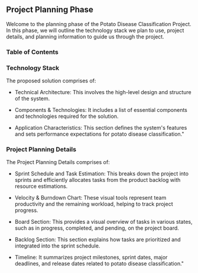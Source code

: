 ## Project Planning Phase

Welcome to the planning phase of the Potato Disease Classification Project. In this phase, we will outline the technology stack we plan to use, project details, and planning information to guide us through the project.

### Table of Contents
### Technology Stack 
The proposed solution comprises of:

- Technical Architecture: This involves the high-level design and structure of the system.

- Components & Technologies: It includes a list of essential components and technologies required for the solution.

- Application Characteristics: This section defines the system's features and sets performance expectations for potato disease classification."

### Project Planning Details 

The Project Planning Details comprises of:

- Sprint Schedule and Task Estimation: This breaks down the project into sprints and efficiently allocates tasks from the product backlog with resource estimations.

- Velocity & Burndown Chart: These visual tools represent team productivity and the remaining workload, helping to track project progress.

- Board Section: This provides a visual overview of tasks in various states, such as in progress, completed, and pending, on the project board.

- Backlog Section: This section explains how tasks are prioritized and integrated into the sprint schedule.

- Timeline: It summarizes project milestones, sprint dates, major deadlines, and release dates related to potato disease classification."
